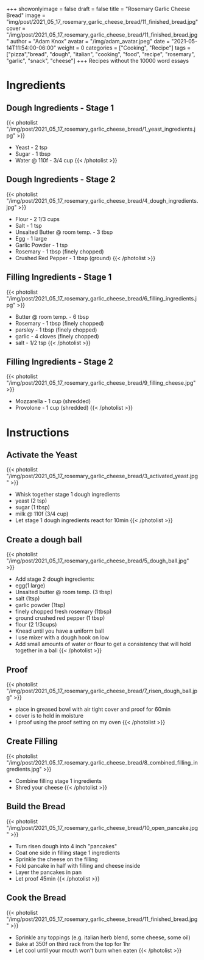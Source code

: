 +++
showonlyimage = false
draft = false
title = "Rosemary Garlic Cheese Bread"
image = "img/post/2021_05_17_rosemary_garlic_cheese_bread/11_finished_bread.jpg"
cover = "/img/post/2021_05_17_rosemary_garlic_cheese_bread/11_finished_bread.jpg"
author = "Adam Knox"
avatar = "/img/adam_avatar.jpeg"
date = "2021-05-14T11:54:00-06:00"
weight = 0
categories = ["Cooking", "Recipe"]
tags = ["pizza","bread", "dough", "italian", "cooking", "food", "recipe", "rosemary", "garlic", "snack", "cheese"]
+++
Recipes without the 10000 word essays
<!--more-->
# Ingredients

## Dough Ingredients - Stage 1
{{< photolist "/img/post/2021_05_17_rosemary_garlic_cheese_bread/1_yeast_ingredients.jpg" >}}
* Yeast - 2 tsp
* Sugar - 1 tbsp
* Water @ 110f - 3/4 cup
{{< /photolist >}}

## Dough Ingredients - Stage 2
{{< photolist "/img/post/2021_05_17_rosemary_garlic_cheese_bread/4_dough_ingredients.jpg" >}}
* Flour - 2 1/3 cups
* Salt - 1 tsp
* Unsalted Butter @ room temp. - 3 tbsp
* Egg - 1 large
* Garlic Powder - 1 tsp
* Rosemary - 1 tbsp (finely chopped)
* Crushed Red Pepper - 1 tbsp (ground)
{{< /photolist >}}

## Filling Ingredients - Stage 1
{{< photolist "/img/post/2021_05_17_rosemary_garlic_cheese_bread/6_filling_ingredients.jpg" >}}
* Butter @ room temp. - 6 tbsp
* Rosemary - 1 tbsp (finely chopped)
* parsley - 1 tbsp (finely chopped)
* garlic - 4 cloves (finely chopped)
* salt - 1/2 tsp
{{< /photolist >}}

## Filling Ingredients - Stage 2
{{< photolist "/img/post/2021_05_17_rosemary_garlic_cheese_bread/9_filling_cheese.jpg" >}}
* Mozzarella - 1 cup (shredded)
* Provolone - 1 cup (shredded)
{{< /photolist >}}

# Instructions

## Activate the Yeast
{{< photolist "/img/post/2021_05_17_rosemary_garlic_cheese_bread/3_activated_yeast.jpg" >}}
 * Whisk together stage 1 dough ingredients
  * yeast (2 tsp)
  * sugar (1 tbsp)
  * milk @ 110f (3/4 cup)
 * Let stage 1 dough ingredients react for 10min
{{< /photolist >}}

## Create a dough ball
{{< photolist "/img/post/2021_05_17_rosemary_garlic_cheese_bread/5_dough_ball.jpg" >}}
* Add stage 2 dough ingredients: 
 * egg(1 large)
 * Unsalted butter @ room temp. (3 tbsp)
 * salt (1tsp)
 * garlic powder (1tsp)
 * finely chopped fresh rosemary (1tbsp)
 * ground crushed red pepper (1 tbsp)
 * flour (2 1/3cups)
* Knead until you have a uniform ball
 * I use mixer with a dough hook on low
 * Add small amounts of water or flour to get a consistency that will hold together in a ball
{{< /photolist >}}

## Proof
{{< photolist "/img/post/2021_05_17_rosemary_garlic_cheese_bread/7_risen_dough_ball.jpg" >}}
* place in greased bowl with air tight cover and proof for 60min
 * cover is to hold in moisture
 * I proof using the proof setting on my oven
{{< /photolist >}}

## Create Filling
{{< photolist "/img/post/2021_05_17_rosemary_garlic_cheese_bread/8_combined_filling_ingredients.jpg" >}}
* Combine filling stage 1 ingredients
* Shred your cheese
{{< /photolist >}}

## Build the Bread
{{< photolist "/img/post/2021_05_17_rosemary_garlic_cheese_bread/10_open_pancake.jpg" >}}
* Turn risen dough into 4 inch "pancakes"
* Coat one side in filling stage 1 ingredients
* Sprinkle the cheese on the filling
* Fold pancake in half with filling and cheese inside
* Layer the pancakes in pan
* Let proof 45min
{{< /photolist >}}

## Cook the Bread
{{< photolist "/img/post/2021_05_17_rosemary_garlic_cheese_bread/11_finished_bread.jpg" >}}
* Sprinkle any toppings (e.g. italian herb blend, some cheese, some oil)
* Bake at 350f on third rack from the top for 1hr
* Let cool until your mouth won't burn when eaten
{{< /photolist >}}
